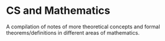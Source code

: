 # CS and Mathematics
A compilation of notes of more theoretical concepts and formal theorems/definitions in different areas of mathematics.
